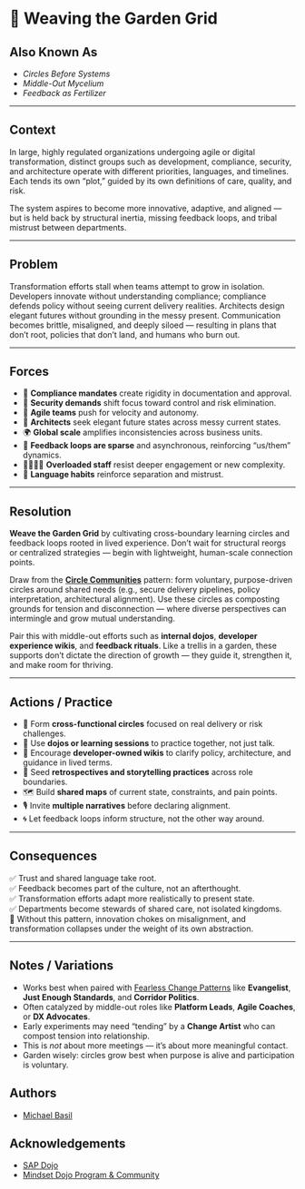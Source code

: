 # 🌿 Weaving the Garden Grid

## Also Known As
- *Circles Before Systems*  
- *Middle-Out Mycelium*  
- *Feedback as Fertilizer*  

---

## Context

In large, highly regulated organizations undergoing agile or digital transformation, distinct groups such as development, compliance, security, and architecture operate with different priorities, languages, and timelines. Each tends its own “plot,” guided by its own definitions of care, quality, and risk.

The system aspires to become more innovative, adaptive, and aligned — but is held back by structural inertia, missing feedback loops, and tribal mistrust between departments.

---

## Problem

Transformation efforts stall when teams attempt to grow in isolation. Developers innovate without understanding compliance; compliance defends policy without seeing current delivery realities. Architects design elegant futures without grounding in the messy present. Communication becomes brittle, misaligned, and deeply siloed — resulting in plans that don’t root, policies that don’t land, and humans who burn out.

---

## Forces

- 📜 **Compliance mandates** create rigidity in documentation and approval.  
- 🧠 **Security demands** shift focus toward control and risk elimination.  
- 🏃 **Agile teams** push for velocity and autonomy.  
- 🧱 **Architects** seek elegant future states across messy current states.  
- 🌍 **Global scale** amplifies inconsistencies across business units.  
- 🔄 **Feedback loops are sparse** and asynchronous, reinforcing “us/them” dynamics.  
- 🧍‍♀️🧍‍♂️ **Overloaded staff** resist deeper engagement or new complexity.  
- 💬 **Language habits** reinforce separation and mistrust.  

---

## Resolution

**Weave the Garden Grid** by cultivating cross-boundary learning circles and feedback loops rooted in lived experience. Don’t wait for structural reorgs or centralized strategies — begin with lightweight, human-scale connection points.

Draw from the [**Circle Communities**](./circle-communities.md) pattern: form voluntary, purpose-driven circles around shared needs (e.g., secure delivery pipelines, policy interpretation, architectural alignment). Use these circles as composting grounds for tension and disconnection — where diverse perspectives can intermingle and grow mutual understanding.

Pair this with middle-out efforts such as **internal dojos**, **developer experience wikis**, and **feedback rituals**. Like a trellis in a garden, these supports don’t dictate the direction of growth — they guide it, strengthen it, and make room for thriving.

---

## Actions / Practice

- 🌱 Form **cross-functional circles** focused on real delivery or risk challenges.  
- 🏯 Use **dojos or learning sessions** to practice together, not just talk.  
- 📖 Encourage **developer-owned wikis** to clarify policy, architecture, and guidance in lived terms.  
- 🔁 Seed **retrospectives and storytelling practices** across role boundaries.  
- 🗺️ Build **shared maps** of current state, constraints, and pain points.  
- 🎙️ Invite **multiple narratives** before declaring alignment.  
- 🌀 Let feedback loops inform structure, not the other way around.

---

## Consequences

✅ Trust and shared language take root.  
✅ Feedback becomes part of the culture, not an afterthought.  
✅ Transformation efforts adapt more realistically to present state.  
✅ Departments become stewards of shared care, not isolated kingdoms.  
🚫 Without this pattern, innovation chokes on misalignment, and transformation collapses under the weight of its own abstraction.

---

## Notes / Variations

- Works best when paired with [Fearless Change Patterns](https://fearlesschangepatterns.com) like **Evangelist**, **Just Enough Standards**, and **Corridor Politics**.  
- Often catalyzed by middle-out roles like **Platform Leads**, **Agile Coaches**, or **DX Advocates**.  
- Early experiments may need “tending” by a **Change Artist** who can compost tension into relationship.  
- This is *not* about more meetings — it’s about more meaningful contact.  
- Garden wisely: circles grow best when purpose is alive and participation is voluntary.

## Authors

- [Michael Basil](https://www.linkedin.com/in/michaelrbasil)

## Acknowledgements

- [SAP Dojo](https://github.com/sap-samples/dojo)
- [Mindset Dojo Program & Community](https://mindset.dojo.center)
